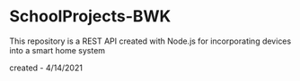 # SchoolProjects-BWK

This repository is a REST API created with Node.js for incorporating devices into a smart home system

created - 4/14/2021
